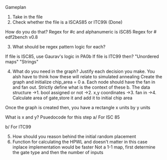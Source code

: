 Gameplan

1. Take in the file
2. Check whether the file is a ISCAS85 or ITC99i (Done)

 How do you do that?
Regex for #c and alphanumeric is iSC85
Regex for # edf2bench v0.8

3. What should be regex pattern logic for each?

If file is ISC85, use Gaurav's logic in PA0b
If file is ITC99 then?
"Unordered maps"
"Strings"

4. What do you need in the graph? Justify each decision you make. You alsh have to think how these will relate to simulated annealing
Create the graph and initialize chip_area = 0
a. Each node should have the fan in and fan out. Strictly define what is the context of these
b. The data structure 
->1. bool assigned or not
->2. x,y coordinates
->3. fan in
->4. Calculate area of gate,store it and add it to initial chip area

Once the graph is created then, you have a rectangle x units by y units

What is x and y?
Psuedocode for  this step
a/ For ISC 85






b/ For ITC99

5. How should you reason behind the initial random placement
6. Function for calculating the HPWL and doesn't matter in this case inplace implementation would be faster
Not a 1-1 map, first determine the gate type and then the number of inputs



